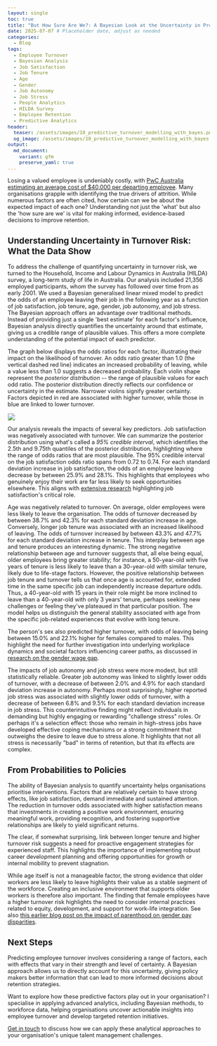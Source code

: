 ```yaml
---
layout: single
toc: true
title: "But How Sure Are We?: A Bayesian Look at the Uncertainty in Predicting Turnover"
date: 2025-07-07 # Placeholder date, adjust as needed
categories:
  - Blog
tags:
  - Employee Turnover
  - Bayesian Analysis
  - Job Satisfaction
  - Job Tenure
  - Age
  - Gender
  - Job Autonomy
  - Job Stress
  - People Analytics
  - HILDA Survey
  - Employee Retention
  - Predictive Analytics
header:
  teaser: /assets/images/10_predictive_turnover_modelling_with_bayes.png # Placeholder image path
  og_image: /assets/images/10_predictive_turnover_modelling_with_bayes.png # Placeholder image path
output:
  md_document:
    variant: gfm
    preserve_yaml: true
---
```


<style>
  body {
    font-size: 0.8em; /* Adjust font size just for this page */
  }
</style>

Losing a valued employee is undeniably costly, with [PwC Australia estimating an average cost of $40,000 per departing employee](https://www.pwc.com.au/people-organisation/employee-turnover-costs.html). Many organisations grapple with identifying the true drivers of attrition. While numerous factors are often cited, how certain can we be about the expected impact of each one? Understanding not just the 'what' but also the 'how sure are we' is vital for making informed, evidence-based decisions to improve retention.

## Understanding Uncertainty in Turnover Risk: What the Data Show

To address the challenge of quantifying uncertainty in turnover risk, we turned to the Household, Income and Labour Dynamics in Australia (HILDA) survey, a long-term study of life in Australia. Our analysis included 21,356 employed participants, whom the survey has followed over time from as early 2001. We used a Bayesian generalised linear mixed model to predict the odds of an employee leaving their job in the following year as a function of job satisfaction, job tenure, age, gender, job autonomy, and job stress. The Bayesian approach offers an advantage over traditional methods. Instead of providing just a single 'best estimate' for each factor's influence, Bayesian analysis directly quantifies the uncertainty around that estimate, giving us a credible range of plausible values. This offers a more complete understanding of the potential impact of each predictor. 

The graph below displays the odds ratios for each factor, illustrating their impact on the likelihood of turnover. An odds ratio greater than 1.0 (the vertical dashed red line) indicates an increased probability of leaving, while a value less than 1.0 suggests a decreased probability. Each violin shape represent the *posterior distribution* -- the range of plausible values for each odd ratio. The posterior distribution directly reflects our confidence or uncertainty in the estimate. Narrower violins signify greater certainty. Factors depicted in red are associated with higher turnover, while those in blue are linked to lower turnover.

![](/assets/images/10_predictive_turnover_modelling_with_bayes.png)

Our analysis reveals the impacts of several key predictors. Job satisfaction was negatively associated with turnover. We can summarize the posterior distribution using what's called a *95% credible interval*, which identifies the 2.5th and 9.75th quantiles of the posterior distribution, highlighting where the range of odds ratios that are most plausible. The 95% credible interval on the job satisfaction odds ratio spans from 0.72 to 0.74. For each standard deviation increase in job satisfaction, the odds of an employee leaving decrease by between 25.9% and 28.1%. This highlights that employees who genuinely enjoy their work are far less likely to seek opportunities elsewhere. This aligns with [extensive research](https://doi.org/10.1111/peps.12226) highlighting job satisfaction's critical role.

Age was negatively related to turnover. On average, older employees were less likely to leave the organisation. The odds of turnover decreased by between 38.7% and 42.3% for each standard deviation increase in age. Conversely, longer job tenure was associated with an increased likelihood of leaving. The odds of turnover increased by between 43.3% and 47.7% for each standard deviation increase in tenure. This interplay between age and tenure produces an interesting dynamic. The strong negative relationship between age and turnover suggests that, all else being equal, older employees bring greater stability; for instance, a 50-year-old with five years of tenure is less likely to leave than a 30-year-old with similar tenure, likely due to life-stage factors. However, the positive relationship between job tenure and turnover tells us that once age is accounted for, extended time in the same specific job can independently increase departure odds. Thus, a 40-year-old with 15 years in their role might be more inclined to leave than a 40-year-old with only 3 years' tenure, perhaps seeking new challenges or feeling they've plateaued in that particular position. The model helps us distinguish the general stability associated with age from the specific job-related experiences that evolve with long tenure.

The person's sex also predicted higher turnover, with odds of leaving being between 15.0% and 22.1% higher for females compared to males. This highlight the need for further investigation into underlying workplace dynamics and societal factors influencing career paths, as discussed in [research on the gender wage gap](https://www.aeaweb.org/articles?id=10.1257/jel.20160995). 

The impacts of job autonomy and job stress were more modest, but still statistically reliable. Greater job autonomy was linked to slightly lower odds of turnover, with a decrease of between 2.0% and 4.9% for each standard deviation increase in autonomy. Perhaps most surprisingly, higher reported job stress was associated with slightly lower odds of turnover, with a decrease of between 6.8% and 9.5% for each standard deviation increase in job stress. This counterintuitive finding might reflect individuals in demanding but highly engaging or rewarding "challenge stress" roles. Or perhaps it's a selection effect: those who remain in high-stress jobs have developed effective coping mechanisms or a strong commitment that outweighs the desire to leave due to stress alone. It highlights that not all stress is necessarily "bad" in terms of retention, but that its effects are complex.

## From Probabilities to Policies

The ability of Bayesian analysis to quantify uncertainty helps organisations prioritise interventions. Factors that are relatively certain to have strong effects, like job satisfaction, demand immediate and sustained attention. The reduction in turnover odds associated with higher satisfaction means that investments in creating a positive work environment, ensuring meaningful work, providing recognition, and fostering supportive relationships are likely to yield significant returns.

The clear, if somewhat surprising, link between longer tenure and higher turnover risk suggests a need for proactive engagement strategies for experienced staff. This highlights the importance of implementing robust career development planning and offering opportunities for growth or internal mobility to prevent stagnation.

While age itself is not a manageable factor, the strong evidence that older workers are less likely to leave highlights their value as a stable segment of the workforce. Creating an inclusive environment that supports older workers is therefore also important. The finding that female employees have a higher turnover risk highlights the need to consider internal practices related to equity, development, and support for work-life integration. See also [this earlier blog post on the impact of parenthood on gender pay disparities](https://ballardtj.github.io/blog/parenthood-career-earning/).

## Next Steps

Predicting employee turnover involves considering a range of factors, each with effects that vary in their strength and level of certainty. A Bayesian approach allows us to directly account for this uncertainty, giving policy makers better information that can lead to more informed decisions about retention strategies. 

Want to explore how these predictive factors play out in your organisation? I specialise in applying advanced analytics, including Bayesian methods, to workforce data, helping organisations uncover actionable insights into employee turnover and develop targeted retention initiatives.

[Get in touch](mailto:t.ballard@uq.edu.au) to discuss how we can apply these analytical approaches to your organisation's unique talent management challenges.